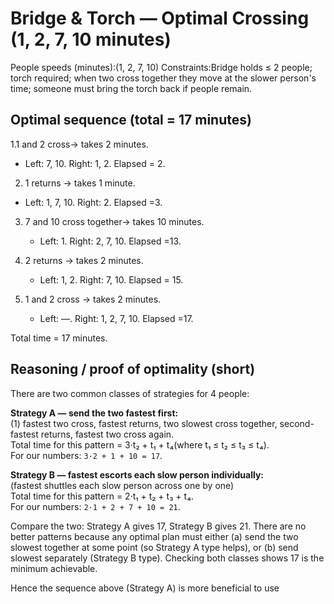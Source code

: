 # Bridge & Torch — Optimal Crossing (1, 2, 7, 10 minutes)
People speeds (minutes):(1, 2, 7, 10) 
Constraints:Bridge holds ≤ 2 people; torch required; when two cross together they move at the slower person's time; someone must bring the torch back if people remain.

## Optimal sequence (total = **17 minutes**)

1.1 and 2 cross→ takes 2 minutes.  
 - Left: 7, 10. Right: 1, 2. Elapsed = 2.

2. 1 returns → takes 1 minute.  
  - Left: 1, 7, 10. Right: 2. Elapsed =3.

3. 7 and 10 cross together→ takes 10 minutes.  
   - Left: 1. Right: 2, 7, 10. Elapsed =13.

4. 2 returns → takes 2 minutes.  
   - Left: 1, 2. Right: 7, 10. Elapsed = 15.

5. 1 and 2 cross → takes 2 minutes.  
   - Left: —. Right: 1, 2, 7, 10. Elapsed =17.

Total time = 17 minutes.

## Reasoning / proof of optimality (short)

There are two common classes of strategies for 4 people:

**Strategy A — send the two fastest first:**  
(1) fastest two cross, fastest returns, two slowest cross together, second-fastest returns, fastest two cross again.  
Total time for this pattern = 3·t₂ + t₁ + t₄(where t₁ ≤ t₂ ≤ t₃ ≤ t₄).  
For our numbers: `3·2 + 1 + 10 = 17`.

**Strategy B — fastest escorts each slow person individually:**  
(fastest shuttles each slow person across one by one)  
Total time for this pattern = 2·t₁ + t₂ + t₃ + t₄.  
For our numbers: `2·1 + 2 + 7 + 10 = 21`.

Compare the two: Strategy A gives 17, Strategy B gives 21. There are no better patterns because any optimal plan must either (a) send the two slowest together at some point (so Strategy A type helps), or (b) send slowest separately (Strategy B type). Checking both classes shows 17 is the minimum achievable.

Hence the sequence above (Strategy A) is more beneficial to use

